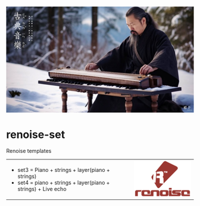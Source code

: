 ![](/dao-mus.jpg)


# renoise-set
Renoise templates

<table border="0" style="width:100%">
 <tr>
    <td width="66%">
      <ul>
<li>set3 = Piano + strings + layer(piano + strings)</li>
<li>set4 = piano + strings + layer(piano + strings) + Live echo</li>
      </ul>
    </td>
    <td width="33%">
<img src="/Renoise-logo.svg.png"/>
    </td>
 </tr>
</table>

